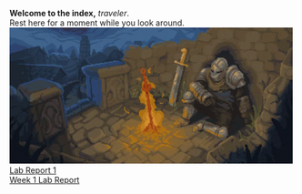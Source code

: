 **Welcome to the index,** *traveler*.  
Rest here for a moment while you look around.  
![Site of Grace](dark-souls-bonfire.gif)  
[Lab Report 1](https://Chasesgithub.github.io/cse15l-lab-reports/lab-report-1-week-0.html)  
[Week 1 Lab Report](https://Chasesgithub.github.io/cse15l-lab-reports/week-1-lab-report.html)



